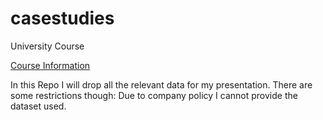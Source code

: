 # casestudies
University Course

[Course Information](https://online.uni-salzburg.at/plus_online/wbLv.wbShowLVDetail?pStpSpNr=327209)

In this Repo I will drop all the relevant data for my presentation. There are some restrictions though:
Due to company policy I cannot provide the dataset used.
